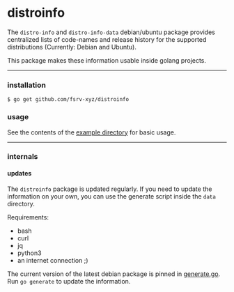 # distroinfo

The `distro-info` and `distro-info-data` debian/ubuntu package provides centralized lists of code-names and release
history for the supported distributions (Currently: Debian and Ubuntu).

This package makes these information usable inside golang projects.

---

### installation
```shell
$ go get github.com/fsrv-xyz/distroinfo
```

### usage
See the contents of the [example directory](https://github.com/fsrv-xyz/distroinfo/tree/master/example) for basic usage.

---

### internals
#### updates
The `distroinfo` package is updated regularly. If you need to update the information on your own, you can use the generate script inside the `data` directory.

Requirements:
* bash
* curl
* jq
* python3
* an internet connection ;)

The current version of the latest debian package is pinned in [generate.go](https://github.com/fsrv-xyz/distroinfo/blob/master/generate.go).
Run `go generate` to update the information.